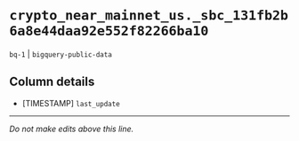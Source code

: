 # `crypto_near_mainnet_us._sbc_131fb2b6a8e44daa92e552f82266ba10`
`bq-1` | `bigquery-public-data`

## Column details
* [TIMESTAMP] `last_update`

-------------------------------------------------------------------------------
*Do not make edits above this line.*

